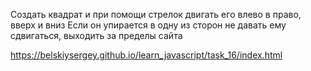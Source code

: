 Создать квадрат и при помощи стрелок двигать его влево в право, вверх и вниз
Если он упирается в одну из сторон не давать ему сдвигаться, выходить за пределы сайта

https://belskiysergey.github.io/learn_javascript/task_16/index.html
